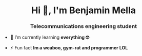 <h1 align="center">Hi 👋, I'm Benjamin Mella</h1>
<h3 align="center">Telecommunications engineering student</h3>

- 🌱 I’m currently learning **everything 🤓**

- ⚡ Fun fact **Im a weaboo, gym-rat and programmer LOL**
